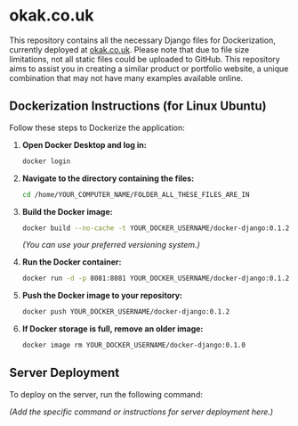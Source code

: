 # okak.co.uk

This repository contains all the necessary Django files for Dockerization, currently deployed at [okak.co.uk](https://okak.co.uk/). Please note that due to file size limitations, not all static files could be uploaded to GitHub. This repository aims to assist you in creating a similar product or portfolio website, a unique combination that may not have many examples available online.

## Dockerization Instructions (for Linux Ubuntu)

Follow these steps to Dockerize the application:

1. **Open Docker Desktop and log in:**
   ```bash
   docker login
   ```

2. **Navigate to the directory containing the files:**
   ```bash
   cd /home/YOUR_COMPUTER_NAME/FOLDER_ALL_THESE_FILES_ARE_IN
   ```

3. **Build the Docker image:**
   ```bash
   docker build --no-cache -t YOUR_DOCKER_USERNAME/docker-django:0.1.2 .
   ```
   *(You can use your preferred versioning system.)*

4. **Run the Docker container:**
   ```bash
   docker run -d -p 8081:8081 YOUR_DOCKER_USERNAME/docker-django:0.1.2
   ```

5. **Push the Docker image to your repository:**
   ```bash
   docker push YOUR_DOCKER_USERNAME/docker-django:0.1.2
   ```

6. **If Docker storage is full, remove an older image:**
   ```bash
   docker image rm YOUR_DOCKER_USERNAME/docker-django:0.1.0
   ```

## Server Deployment

To deploy on the server, run the following command:

*(Add the specific command or instructions for server deployment here.)*

